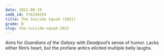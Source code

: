```yaml
---
date: 2021-08-19
imdb_id: tt6334354
title: The Suicide Squad (2021)
grade: B
slug: the-suicide-squad-2021
---
```


Aims for <span data-imdb-id="tt2015381">_Guardians of the Galaxy_</span> with <span data-imdb-id="tt1431045">_Deadpool_</span>’s sense of humor. Lacks either film’s heart, but the profane antics elicited multiple belly laughs.